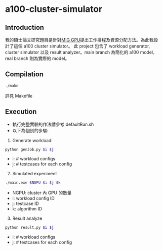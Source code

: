 a100-cluster-simulator
===

## Introduction
我的碩士論文研究題目是針對[MIG GPU](https://docs.nvidia.com/datacenter/tesla/mig-user-guide/index.html)提出工作排程及資源分配方法。為此我設計了這個 a100 cluster simulator。
此 project 包含了 workload generator, cluster simulator 以及 result analyzer。main branch 為簡化的 a100 model，real branch 則為實際的 model。

## Compilation
```bash
./make
```
詳見 Makefile

## Execution
- 執行完整實驗的作法請參考 defaultRun.sh
- 以下為個別的步驟:
1. Generate workload
```bash
python genJob.py $i $j
```
  - i: # workload configs
  - j: # testcases for each config

2. Simulated experiment
```bash
./main.exe $NGPU $i $j $k
```
  - NGPU: cluster 內 GPU 的數量
  - i: workload config ID
  - j: testcase ID
  - k: algorithm ID

3. Result analyze
```bash
python result.py $i $j
```
  - i: # workload configs
  - j: # testcases for each config
